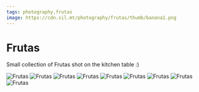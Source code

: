 ```yaml
---
tags: photography,frutas
image: https://cdn.sil.mt/photography/frutas/thumb/banana1.png
---
```


# Frutas

Small collection of Frutas shot on the kitchen table :)

<div class="images">

![Frutas](https://cdn.sil.mt/photography/frutas/ui1.jpg)
![Frutas](https://cdn.sil.mt/photography/frutas/peer1.jpg)
![Frutas](https://cdn.sil.mt/photography/frutas/tomato1.jpg)
![Frutas](https://cdn.sil.mt/photography/frutas/apple1.jpg)
![Frutas](https://cdn.sil.mt/photography/frutas/banana1.jpg)
![Frutas](https://cdn.sil.mt/photography/frutas/kiwano1.jpg)
![Frutas](https://cdn.sil.mt/photography/frutas/kiwi1.jpg)
![Frutas](https://cdn.sil.mt/photography/frutas/kiwi2.jpg)
![Frutas](https://cdn.sil.mt/photography/frutas/orange1.jpg)

</div>
